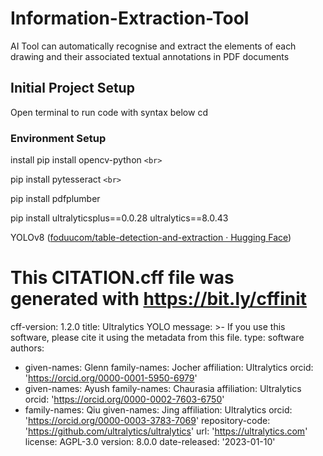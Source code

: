 # Information-Extraction-Tool

AI Tool can automatically recognise and extract the elements of each drawing and their associated textual annotations in PDF documents

## Initial Project Setup

Open terminal to run code with syntax below
cd

### Environment Setup

install
pip install opencv-python `<br>`

pip install pytesseract `<br>`

pip install pdfplumber

pip install ultralyticsplus==0.0.28 ultralytics==8.0.43

YOLOv8
([foduucom/table-detection-and-extraction · Hugging Face](https://huggingface.co/foduucom/table-detection-and-extraction))

# This CITATION.cff file was generated with https://bit.ly/cffinit

cff-version: 1.2.0
title: Ultralytics YOLO
message: >-
If you use this software, please cite it using the
metadata from this file.
type: software
authors:

- given-names: Glenn
  family-names: Jocher
  affiliation: Ultralytics
  orcid: 'https://orcid.org/0000-0001-5950-6979'
- given-names: Ayush
  family-names: Chaurasia
  affiliation: Ultralytics
  orcid: 'https://orcid.org/0000-0002-7603-6750'
- family-names: Qiu
  given-names: Jing
  affiliation: Ultralytics
  orcid: 'https://orcid.org/0000-0003-3783-7069'
  repository-code: 'https://github.com/ultralytics/ultralytics'
  url: 'https://ultralytics.com'
  license: AGPL-3.0
  version: 8.0.0
  date-released: '2023-01-10'
